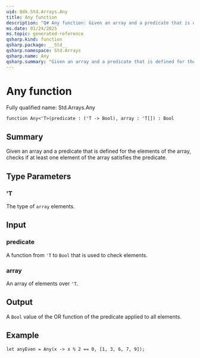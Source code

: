 ```yaml
---
uid: Qdk.Std.Arrays.Any
title: Any function
description: "Q# Any function: Given an array and a predicate that is defined for the elements of the array, checks if at least one element of the array satisfies the predicate."
ms.date: 01/24/2025
ms.topic: generated-reference
qsharp.kind: function
qsharp.package: __Std__
qsharp.namespace: Std.Arrays
qsharp.name: Any
qsharp.summary: "Given an array and a predicate that is defined for the elements of the array, checks if at least one element of the array satisfies the predicate."
---
```


# Any function

Fully qualified name: Std.Arrays.Any

```qsharp
function Any<'T>(predicate : ('T -> Bool), array : 'T[]) : Bool
```

## Summary
Given an array and a predicate that is defined
for the elements of the array, checks if at least one element of
the array satisfies the predicate.

## Type Parameters
### 'T
The type of `array` elements.

## Input
### predicate
A function from `'T` to `Bool` that is used to check elements.
### array
An array of elements over `'T`.

## Output
A `Bool` value of the OR function of the predicate applied to all elements.

## Example
```qsharp
let anyEven = Any(x -> x % 2 == 0, [1, 3, 6, 7, 9]);
```
